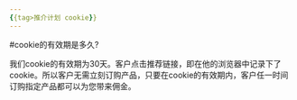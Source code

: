 ```yaml
---
{{tag>推介计划 cookie}}
---
```

#cookie的有效期是多久?

我们cookie的有效期为30天。客户点击推荐链接，即在他的浏览器中记录下了cookie。所以客户无需立刻订购产品，只要在cookie的有效期内，客户任一时间订购指定产品都可以为您带来佣金。
